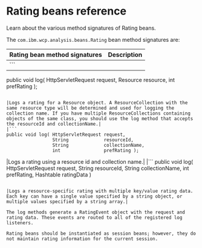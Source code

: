 # Rating beans reference

Learn about the various method signatures of Rating beans.

The `com.ibm.wcp.analysis.beans.Rating` bean method signatures are:

|Rating bean method signatures|Description|
|-----------------------------|-----------|
|```
public void log( HttpServletRequest request, 
                 Resource           resource, 
                 int                prefRating ); 
 
```

|Logs a rating for a Resource object. A ResourceCollection with the same resource type will be determined and used for logging the collection name. If you have multiple ResourceCollections containing objects of the same class, you should use the log method that accepts the resourceId and collectionName.|
|```
public void log( HttpServletRequest request, 
                 String             resourceId, 
                 String             collectionName, 
                 int                prefRating );
```

|Logs a rating using a resource id and collection name.|
|```
public void log( HttpServletRequest request, 
                 String             resourceId, 
                 String             collectionName, 
                 int                prefRating,
                 Hashtable          ratingData )
```

|Logs a resource-specific rating with multiple key/value rating data. Each key can have a single value specified by a string object, or multiple values specified by a string array.|

The log methods generate a RatingEvent object with the request and rating data. These events are routed to all of the registered log listeners.

Rating beans should be instantiated as session beans; however, they do not maintain rating information for the current session.


